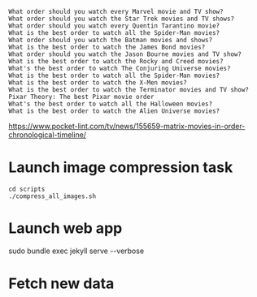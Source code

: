 
    What order should you watch every Marvel movie and TV show?
    What order should you watch the Star Trek movies and TV shows?
    What order should you watch every Quentin Tarantino movie?
    What is the best order to watch all the Spider-Man movies?
    What order should you watch the Batman movies and shows?
    What is the best order to watch the James Bond movies?
    What order should you watch the Jason Bourne movies and TV show?
    What is the best order to watch the Rocky and Creed movies?
    What's the best order to watch The Conjuring Universe movies?
    What is the best order to watch all the Spider-Man movies?
    What is the best order to watch the X-Men movies?
    What is the best order to watch the Terminator movies and TV show?
    Pixar Theory: The best Pixar movie order
    What's the best order to watch all the Halloween movies?
    What is the best order to watch the Alien Universe movies?


https://www.pocket-lint.com/tv/news/155659-matrix-movies-in-order-chronological-timeline/

# Launch image compression task

```
cd scripts
./compress_all_images.sh
```

# Launch web app

sudo bundle exec jekyll serve --verbose

# Fetch new data

